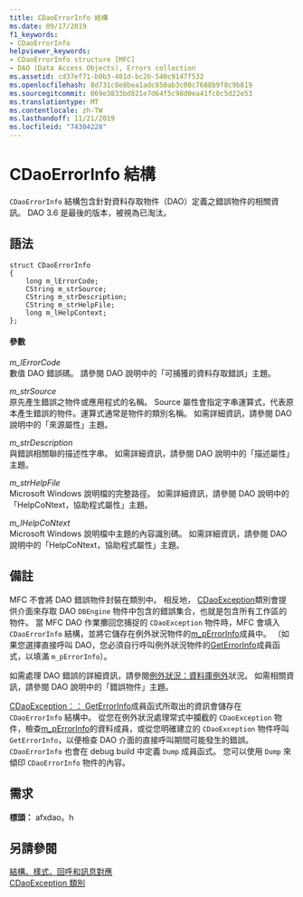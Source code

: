 ```yaml
---
title: CDaoErrorInfo 結構
ms.date: 09/17/2019
f1_keywords:
- CDaoErrorInfo
helpviewer_keywords:
- CDaoErrorInfo structure [MFC]
- DAO (Data Access Objects), Errors collection
ms.assetid: cd37ef71-b0b3-401d-bc2b-540c9147f532
ms.openlocfilehash: 8d731c8e8bea1adc850ab3c00c7688b9f8c9b819
ms.sourcegitcommit: 069e3833bd821e7d64f5c98d0ea41fc0c5d22e53
ms.translationtype: MT
ms.contentlocale: zh-TW
ms.lasthandoff: 11/21/2019
ms.locfileid: "74304228"
---
```

# <a name="cdaoerrorinfo-structure"></a>CDaoErrorInfo 結構

`CDaoErrorInfo` 結構包含針對資料存取物件（DAO）定義之錯誤物件的相關資訊。 DAO 3.6 是最後的版本，被視為已淘汰。

## <a name="syntax"></a>語法

```
struct CDaoErrorInfo
{
    long m_lErrorCode;
    CString m_strSource;
    CString m_strDescription;
    CString m_strHelpFile;
    long m_lHelpContext;
};
```

#### <a name="parameters"></a>參數

*m_lErrorCode*<br/>
數值 DAO 錯誤碼。 請參閱 DAO 說明中的「可捕獲的資料存取錯誤」主題。

*m_strSource*<br/>
原先產生錯誤之物件或應用程式的名稱。 Source 屬性會指定字串運算式，代表原本產生錯誤的物件。運算式通常是物件的類別名稱。 如需詳細資訊，請參閱 DAO 說明中的「來源屬性」主題。

*m_strDescription*<br/>
與錯誤相關聯的描述性字串。 如需詳細資訊，請參閱 DAO 說明中的「描述屬性」主題。

*m_strHelpFile*<br/>
Microsoft Windows 說明檔的完整路徑。 如需詳細資訊，請參閱 DAO 說明中的「HelpCoNtext，協助程式屬性」主題。

*m_lHelpCoNtext*<br/>
Microsoft Windows 說明檔中主題的內容識別碼。 如需詳細資訊，請參閱 DAO 說明中的「HelpCoNtext，協助程式屬性」主題。

## <a name="remarks"></a>備註

MFC 不會將 DAO 錯誤物件封裝在類別中。 相反地， [CDaoException](../../mfc/reference/cdaoexception-class.md)類別會提供介面來存取 DAO `DBEngine` 物件中包含的錯誤集合，也就是包含所有工作區的物件。 當 MFC DAO 作業擲回您捕捉的 `CDaoException` 物件時，MFC 會填入 `CDaoErrorInfo` 結構，並將它儲存在例外狀況物件的[m_pErrorInfo](../../mfc/reference/cdaoexception-class.md#m_perrorinfo)成員中。 （如果您選擇直接呼叫 DAO，您必須自行呼叫例外狀況物件的[GetErrorInfo](../../mfc/reference/cdaoexception-class.md#geterrorinfo)成員函式，以填滿 `m_pErrorInfo`）。

如需處理 DAO 錯誤的詳細資訊，請參閱[例外狀況：資料庫例外](../../mfc/exceptions-database-exceptions.md)狀況。 如需相關資訊，請參閱 DAO 說明中的「錯誤物件」主題。

[CDaoException：： GetErrorInfo](../../mfc/reference/cdaoexception-class.md#geterrorinfo)成員函式所取出的資訊會儲存在 `CDaoErrorInfo` 結構中。 從您在例外狀況處理常式中攔截的 `CDaoException` 物件，檢查[m_pErrorInfo](../../mfc/reference/cdaoexception-class.md#m_perrorinfo)的資料成員，或從您明確建立的 `CDaoException` 物件呼叫 `GetErrorInfo`，以便檢查 DAO 介面的直接呼叫期間可能發生的錯誤。 `CDaoErrorInfo` 也會在 debug build 中定義 `Dump` 成員函式。 您可以使用 `Dump` 來傾印 `CDaoErrorInfo` 物件的內容。

## <a name="requirements"></a>需求

**標頭：** afxdao。h

## <a name="see-also"></a>另請參閱

[結構、樣式、回呼和訊息對應](../../mfc/reference/structures-styles-callbacks-and-message-maps.md)<br/>
[CDaoException 類別](../../mfc/reference/cdaoexception-class.md)
